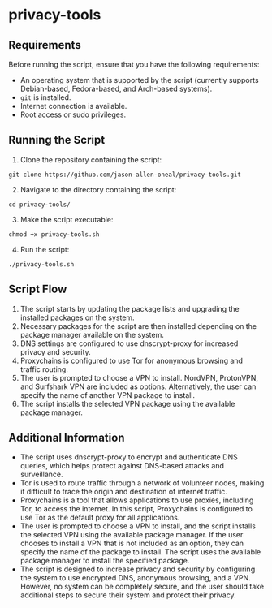 # privacy-tools
## Requirements
Before running the script, ensure that you have the following requirements:
- An operating system that is supported by the script (currently supports Debian-based, Fedora-based, and Arch-based systems).
- `git` is installed.
- Internet connection is available.
- Root access or sudo privileges.

## Running the Script
1. Clone the repository containing the script:
```
git clone https://github.com/jason-allen-oneal/privacy-tools.git
```
2. Navigate to the directory containing the script:
```
cd privacy-tools/
```
3. Make the script executable:
```
chmod +x privacy-tools.sh
```
4. Run the script:
```
./privacy-tools.sh
```

## Script Flow
1. The script starts by updating the package lists and upgrading the installed packages on the system.
2. Necessary packages for the script are then installed depending on the package manager available on the system.
3. DNS settings are configured to use dnscrypt-proxy for increased privacy and security.
4. Proxychains is configured to use Tor for anonymous browsing and traffic routing.
5. The user is prompted to choose a VPN to install. NordVPN, ProtonVPN, and Surfshark VPN are included as options. Alternatively, the user can specify the name of another VPN package to install.
6. The script installs the selected VPN package using the available package manager.

## Additional Information
- The script uses dnscrypt-proxy to encrypt and authenticate DNS queries, which helps protect against DNS-based attacks and surveillance.
- Tor is used to route traffic through a network of volunteer nodes, making it difficult to trace the origin and destination of internet traffic.
- Proxychains is a tool that allows applications to use proxies, including Tor, to access the internet. In this script, Proxychains is configured to use Tor as the default proxy for all applications.
- The user is prompted to choose a VPN to install, and the script installs the selected VPN using the available package manager. If the user chooses to install a VPN that is not included as an option, they can specify the name of the package to install. The script uses the available package manager to install the specified package.
- The script is designed to increase privacy and security by configuring the system to use encrypted DNS, anonymous browsing, and a VPN. However, no system can be completely secure, and the user should take additional steps to secure their system and protect their privacy.
